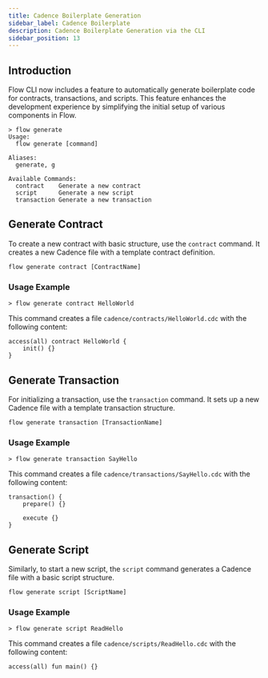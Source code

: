 ```yaml
---
title: Cadence Boilerplate Generation
sidebar_label: Cadence Boilerplate
description: Cadence Boilerplate Generation via the CLI
sidebar_position: 13
---
```


## Introduction

Flow CLI now includes a feature to automatically generate boilerplate code for contracts, transactions, and scripts. This feature enhances the development experience by simplifying the initial setup of various components in Flow.

```shell
> flow generate
Usage:
  flow generate [command]

Aliases:
  generate, g

Available Commands:
  contract    Generate a new contract
  script      Generate a new script
  transaction Generate a new transaction
```

## Generate Contract

To create a new contract with basic structure, use the `contract` command. It creates a new Cadence file with a template contract definition.

```shell
flow generate contract [ContractName]
```

### Usage Example

```shell
> flow generate contract HelloWorld
```

This command creates a file `cadence/contracts/HelloWorld.cdc` with the following content:

```cadence
access(all) contract HelloWorld {
    init() {}
}
```

## Generate Transaction

For initializing a transaction, use the `transaction` command. It sets up a new Cadence file with a template transaction structure.

```shell
flow generate transaction [TransactionName]
```

### Usage Example

```shell
> flow generate transaction SayHello
```

This command creates a file `cadence/transactions/SayHello.cdc` with the following content:

```cadence
transaction() {
    prepare() {}

    execute {}
}
```

## Generate Script

Similarly, to start a new script, the `script` command generates a Cadence file with a basic script structure.

```shell
flow generate script [ScriptName]
```

### Usage Example

```shell
> flow generate script ReadHello
```

This command creates a file `cadence/scripts/ReadHello.cdc` with the following content:

```cadence
access(all) fun main() {}
```